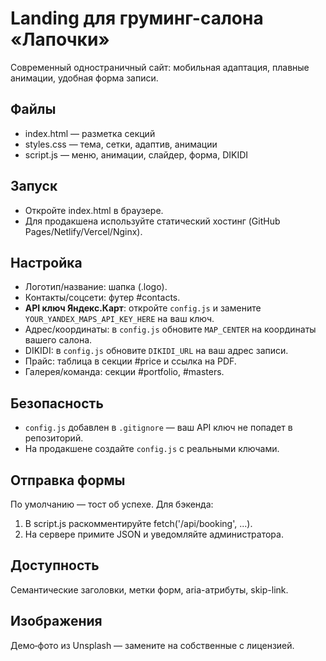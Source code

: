 # Landing для груминг-салона «Лапочки»

Современный одностраничный сайт: мобильная адаптация, плавные анимации, удобная форма записи.

## Файлы
- index.html — разметка секций
- styles.css — тема, сетки, адаптив, анимации
- script.js — меню, анимации, слайдер, форма, DIKIDI

## Запуск
- Откройте index.html в браузере.
- Для продакшена используйте статический хостинг (GitHub Pages/Netlify/Vercel/Nginx).

## Настройка
- Логотип/название: шапка (.logo).
- Контакты/соцсети: футер #contacts.
- **API ключ Яндекс.Карт**: откройте `config.js` и замените `YOUR_YANDEX_MAPS_API_KEY_HERE` на ваш ключ.
- Адрес/координаты: в `config.js` обновите `MAP_CENTER` на координаты вашего салона.
- DIKIDI: в `config.js` обновите `DIKIDI_URL` на ваш адрес записи.
- Прайс: таблица в секции #price и ссылка на PDF.
- Галерея/команда: секции #portfolio, #masters.

## Безопасность
- `config.js` добавлен в `.gitignore` — ваш API ключ не попадет в репозиторий.
- На продакшене создайте `config.js` с реальными ключами.

## Отправка формы
По умолчанию — тост об успехе. Для бэкенда:
1) В script.js раскомментируйте fetch('/api/booking', ...).
2) На сервере примите JSON и уведомляйте администратора.

## Доступность
Семантические заголовки, метки форм, aria-атрибуты, skip-link.

## Изображения
Демо‑фото из Unsplash — замените на собственные с лицензией.
